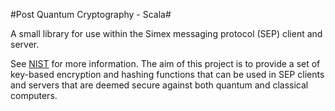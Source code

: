 #Post Quantum Cryptography - Scala#

A small library for use within the Simex messaging protocol (SEP) client and server.

See [NIST](https://csrc.nist.gov/projects/post-quantum-cryptography) for more information.
The aim of this project is to provide a set of key-based encryption and hashing functions that can be used in SEP clients and servers that are deemed secure against both quantum and classical computers.
